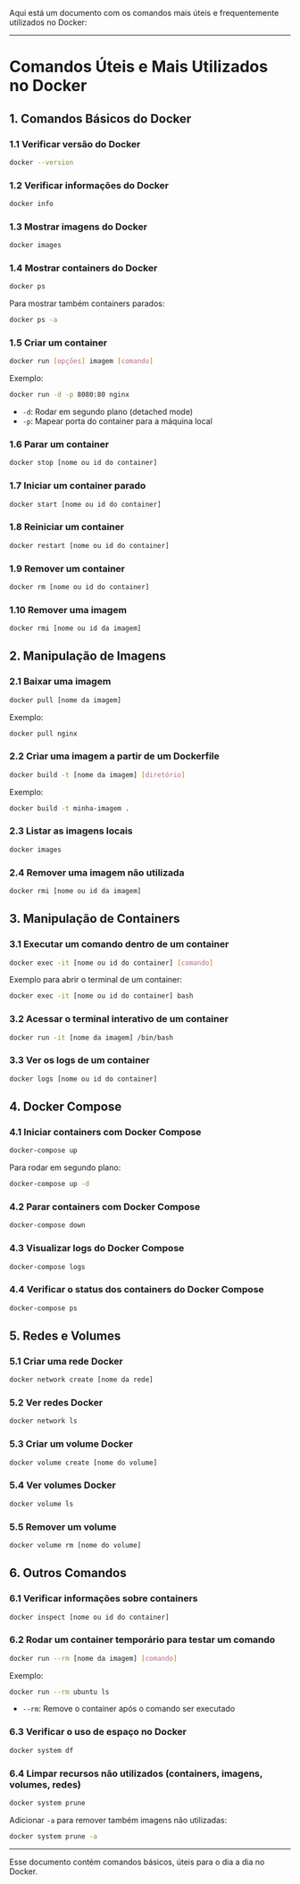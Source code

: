 Aqui está um documento com os comandos mais úteis e frequentemente utilizados no Docker:

---

# Comandos Úteis e Mais Utilizados no Docker

## **1. Comandos Básicos do Docker**

### **1.1 Verificar versão do Docker**
```bash
docker --version
```

### **1.2 Verificar informações do Docker**
```bash
docker info
```

### **1.3 Mostrar imagens do Docker**
```bash
docker images
```

### **1.4 Mostrar containers do Docker**
```bash
docker ps
```
Para mostrar também containers parados:
```bash
docker ps -a
```

### **1.5 Criar um container**
```bash
docker run [opções] imagem [comando]
```
Exemplo:
```bash
docker run -d -p 8080:80 nginx
```
- `-d`: Rodar em segundo plano (detached mode)
- `-p`: Mapear porta do container para a máquina local

### **1.6 Parar um container**
```bash
docker stop [nome ou id do container]
```

### **1.7 Iniciar um container parado**
```bash
docker start [nome ou id do container]
```

### **1.8 Reiniciar um container**
```bash
docker restart [nome ou id do container]
```

### **1.9 Remover um container**
```bash
docker rm [nome ou id do container]
```

### **1.10 Remover uma imagem**
```bash
docker rmi [nome ou id da imagem]
```

## **2. Manipulação de Imagens**

### **2.1 Baixar uma imagem**
```bash
docker pull [nome da imagem]
```
Exemplo:
```bash
docker pull nginx
```

### **2.2 Criar uma imagem a partir de um Dockerfile**
```bash
docker build -t [nome da imagem] [diretório]
```
Exemplo:
```bash
docker build -t minha-imagem .
```

### **2.3 Listar as imagens locais**
```bash
docker images
```

### **2.4 Remover uma imagem não utilizada**
```bash
docker rmi [nome ou id da imagem]
```

## **3. Manipulação de Containers**

### **3.1 Executar um comando dentro de um container**
```bash
docker exec -it [nome ou id do container] [comando]
```
Exemplo para abrir o terminal de um container:
```bash
docker exec -it [nome ou id do container] bash
```

### **3.2 Acessar o terminal interativo de um container**
```bash
docker run -it [nome da imagem] /bin/bash
```

### **3.3 Ver os logs de um container**
```bash
docker logs [nome ou id do container]
```

## **4. Docker Compose**

### **4.1 Iniciar containers com Docker Compose**
```bash
docker-compose up
```
Para rodar em segundo plano:
```bash
docker-compose up -d
```

### **4.2 Parar containers com Docker Compose**
```bash
docker-compose down
```

### **4.3 Visualizar logs do Docker Compose**
```bash
docker-compose logs
```

### **4.4 Verificar o status dos containers do Docker Compose**
```bash
docker-compose ps
```

## **5. Redes e Volumes**

### **5.1 Criar uma rede Docker**
```bash
docker network create [nome da rede]
```

### **5.2 Ver redes Docker**
```bash
docker network ls
```

### **5.3 Criar um volume Docker**
```bash
docker volume create [nome do volume]
```

### **5.4 Ver volumes Docker**
```bash
docker volume ls
```

### **5.5 Remover um volume**
```bash
docker volume rm [nome do volume]
```

## **6. Outros Comandos**

### **6.1 Verificar informações sobre containers**
```bash
docker inspect [nome ou id do container]
```

### **6.2 Rodar um container temporário para testar um comando**
```bash
docker run --rm [nome da imagem] [comando]
```
Exemplo:
```bash
docker run --rm ubuntu ls
```
- `--rm`: Remove o container após o comando ser executado

### **6.3 Verificar o uso de espaço no Docker**
```bash
docker system df
```

### **6.4 Limpar recursos não utilizados (containers, imagens, volumes, redes)**
```bash
docker system prune
```
Adicionar `-a` para remover também imagens não utilizadas:
```bash
docker system prune -a
```

---

Esse documento contém comandos básicos, úteis para o dia a dia no Docker.